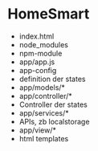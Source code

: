 # HomeSmart

 * index.html
 * node_modules
  * npm-module
 * app/app.js
  * app-config
  * definition der states
 * app/models/*
 * app/controller/*
  * Controller der states
 * app/services/*
  * APIs, zb localstorage
 * app/view/*
  * html templates

